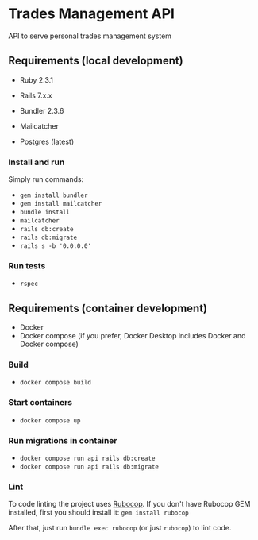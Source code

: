 # Trades Management API

API to serve personal trades management system

## Requirements (local development)

* Ruby 2.3.1

* Rails 7.x.x

* Bundler 2.3.6

* Mailcatcher

* Postgres (latest)

### Install and run

Simply run commands:
- `gem install bundler`
- `gem install mailcatcher`
- `bundle install`
- `mailcatcher`
- `rails db:create`
- `rails db:migrate`
- `rails s -b '0.0.0.0'`

### Run tests
- `rspec`

## Requirements (container development)

* Docker
* Docker compose (if you prefer, Docker Desktop includes Docker and Docker compose)

### Build

- `docker compose build`

### Start containers

- `docker compose up`

### Run migrations in container

- `docker compose run api rails db:create`
- `docker compose run api rails db:migrate`

### Lint
To code linting the project uses [Rubocop](https://github.com/rubocop/rubocop). If you don't have Rubocop GEM installed, first you should install it: `gem install rubocop`

After that, just run `bundle exec rubocop` (or just `rubocop`) to lint code.
